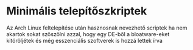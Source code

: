 # Minimális telepítőszkriptek
Az Arch Linux feltelepítése után hasznosnak nevezhető scriptek ha nem akartok sokat szöszölni azzal, hogy egy DE-ből a bloatware-eket kitöröljétek és még esszenciális szoftverek is hozzá lettek írva
